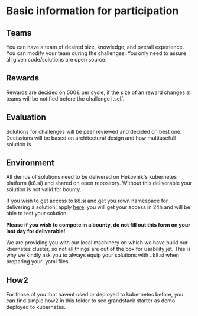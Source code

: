 # Basic information for participation

## Teams
You can have a team of desired size, knowledge, and overall experience. You can modify your team during the challenges. You only need to assure all given code/solutions are open source.

## Rewards
Rewards are decided on 500€ per cycle, if the size of an reward changes all teams will be notified before the challenge itself.

## Evaluation
Solutions for challenges will be peer reviewed and decided on best one. Decissions will be based on architectural design and how multiusefull solution is.

## Environment
All demos of solutions need to be delivered on Hekovnik's kubernetes platform (k8.si) and shared on open repository. Without this deliverable your solution is not valid for bounty.

If you wish to get access to k8.si and get you rown namespace for delivering a solution: apply [here](https://vision.h3k.si/k8si-access). you will get your access in 24h and will be able to test your solution.

**Please if you wish to compete in a bounty, do not fill out this form on your last day for deliverable!**

We are providing you with our local machinery on which we have build our kbernetes cluster, so not all things are out of the box for usability jet. This is why we kindly ask you to always equip your solutions with <teamName>.<solutionName>.k8.si when preparing your .yaml files.

## How2
For those of you that havent used or deployed to kubernetes before, you can find simple how2 in this folder to see grandstack starter as demo deployed to kubernetes. 


